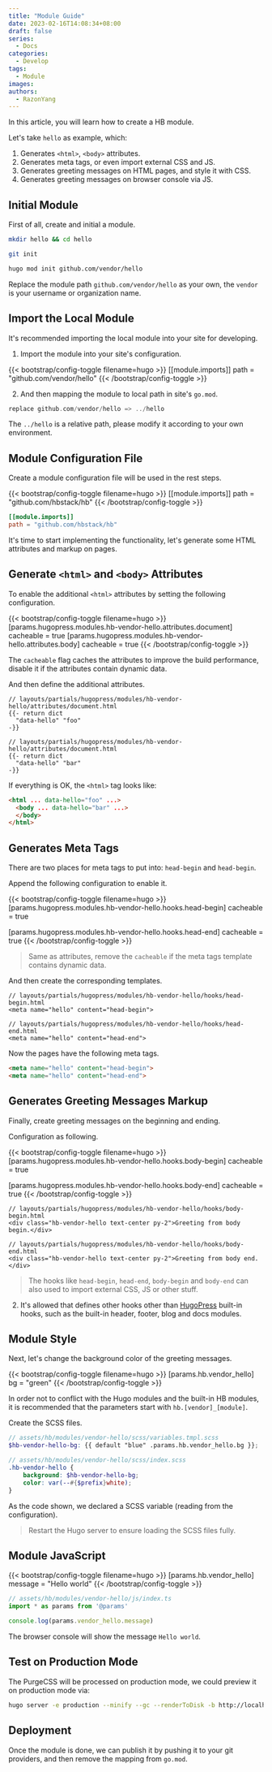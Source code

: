 ```yaml
---
title: "Module Guide"
date: 2023-02-16T14:08:34+08:00
draft: false
series:
  - Docs
categories:
  - Develop
tags:
  - Module
images:
authors:
  - RazonYang
---
```


In this article, you will learn how to create a HB module.

Let's take `hello` as example, which:

1. Generates `<html>`, `<body>` attributes.
1. Generates meta tags, or even import external CSS and JS.
1. Generates greeting messages on HTML pages, and style it with CSS.
1. Generates greeting messages on browser console via JS.

<!--more-->

## Initial Module

First of all, create and initial a module.

```sh
mkdir hello && cd hello

git init

hugo mod init github.com/vendor/hello
```

Replace the module path `github.com/vendor/hello` as your own, the `vendor` is your username or organization name.

## Import the Local Module

It's recommended importing the local module into your site for developing.

1. Import the module into your site's configuration.

{{< bootstrap/config-toggle filename=hugo >}}
[[module.imports]]
path = "github.com/vendor/hello"
{{< /bootstrap/config-toggle >}}

2. And then mapping the module to local path in site's `go.mod`.

```go
replace github.com/vendor/hello => ../hello
```

The `../hello` is a relative path, please modify it according to your own environment.

## Module Configuration File

Create a module configuration file will be used in the rest steps.

{{< bootstrap/config-toggle filename=hugo >}}
[[module.imports]]
path = "github.com/hbstack/hb"
{{< /bootstrap/config-toggle >}}

```toml
[[module.imports]]
path = "github.com/hbstack/hb"
```

It's time to start implementing the functionality, let's generate some HTML attributes and markup on pages.

## Generate `<html>` and `<body>` Attributes

To enable the additional `<html>` attributes by setting the following configuration.

{{< bootstrap/config-toggle filename=hugo >}}
[params.hugopress.modules.hb-vendor-hello.attributes.document]
cacheable = true
[params.hugopress.modules.hb-vendor-hello.attributes.body]
cacheable = true
{{< /bootstrap/config-toggle >}}

The `cacheable` flag caches the attributes to improve the build performance, disable it if the attributes contain dynamic data.

And then define the additional attributes.

```go-html-template
// layouts/partials/hugopress/modules/hb-vendor-hello/attributes/document.html
{{- return dict 
  "data-hello" "foo"
-}}

// layouts/partials/hugopress/modules/hb-vendor-hello/attributes/document.html
{{- return dict 
  "data-hello" "bar"
-}}
```

If everything is OK, the `<html>` tag looks like:

```html
<html ... data-hello="foo" ...>
  <body ... data-hello="bar" ...>
  </body>
</html>
```

## Generates Meta Tags

There are two places for meta tags to put into: `head-begin` and `head-begin`.

Append the following configuration to enable it.

{{< bootstrap/config-toggle filename=hugo >}}
[params.hugopress.modules.hb-vendor-hello.hooks.head-begin]
cacheable = true

[params.hugopress.modules.hb-vendor-hello.hooks.head-end]
cacheable = true
{{< /bootstrap/config-toggle >}}

> Same as attributes, remove the `cacheable` if the meta tags template contains dynamic data.

And then create the corresponding templates.

```go-html-template
// layouts/partials/hugopress/modules/hb-vendor-hello/hooks/head-begin.html
<meta name="hello" content="head-begin">

// layouts/partials/hugopress/modules/hb-vendor-hello/hooks/head-end.html
<meta name="hello" content="head-end">
```

Now the pages have the following meta tags.

```html
<meta name="hello" content="head-begin">
<meta name="hello" content="head-end">
```

## Generates Greeting Messages Markup

Finally, create greeting messages on the beginning and ending.

Configuration as following.

{{< bootstrap/config-toggle filename=hugo >}}
[params.hugopress.modules.hb-vendor-hello.hooks.body-begin]
cacheable = true

[params.hugopress.modules.hb-vendor-hello.hooks.body-end]
cacheable = true
{{< /bootstrap/config-toggle >}}

```go-html-template
// layouts/partials/hugopress/modules/hb-vendor-hello/hooks/body-begin.html
<div class="hb-vendor-hello text-center py-2">Greeting from body begin.</div>

// layouts/partials/hugopress/modules/hb-vendor-hello/hooks/body-end.html
<div class="hb-vendor-hello text-center py-2">Greeting from body end.</div>
```

> The hooks like `head-begin`, `head-end`, `body-begin` and `body-end` can also used to import external CSS, JS or other stuff.
2. It's allowed that defines other hooks other than [HugoPress](https://github.com/hugomods/hugopress) built-in hooks, such as the built-in header, footer, blog and docs modules.

## Module Style

Next, let's change the background color of the greeting messages.

{{< bootstrap/config-toggle filename=hugo >}}
[params.hb.vendor_hello]
bg = "green"
{{< /bootstrap/config-toggle >}}

In order not to conflict with the Hugo modules and the built-in HB modules, it is recommended that the parameters start with `hb.[vendor]_[module]`.

Create the SCSS files.

```scss
// assets/hb/modules/vendor-hello/scss/variables.tmpl.scss
$hb-vendor-hello-bg: {{ default "blue" .params.hb.vendor_hello.bg }};

// assets/hb/modules/vendor-hello/scss/index.scss
.hb-vendor-hello {
    background: $hb-vendor-hello-bg;
    color: var(--#{$prefix}white);
}
```

As the code shown, we declared a SCSS variable (reading from the configuration).

> Restart the Hugo server to ensure loading the SCSS files fully.

## Module JavaScript

{{< bootstrap/config-toggle filename=hugo >}}
[params.hb.vendor_hello]
message = "Hello world"
{{< /bootstrap/config-toggle >}}

```ts
// assets/hb/modules/vendor-hello/js/index.ts
import * as params from '@params'

console.log(params.vendor_hello.message)
```

The browser console will show the message `Hello world`.

## Test on Production Mode

The PurgeCSS will be processed on production mode, we could preview it on production mode via:

```sh
hugo server -e production --minify --gc --renderToDisk -b http://localhost:1313 -p 1313
```

## Deployment

Once the module is done, we can publish it by pushing it to your git providers, and then remove the mapping from `go.mod`.
